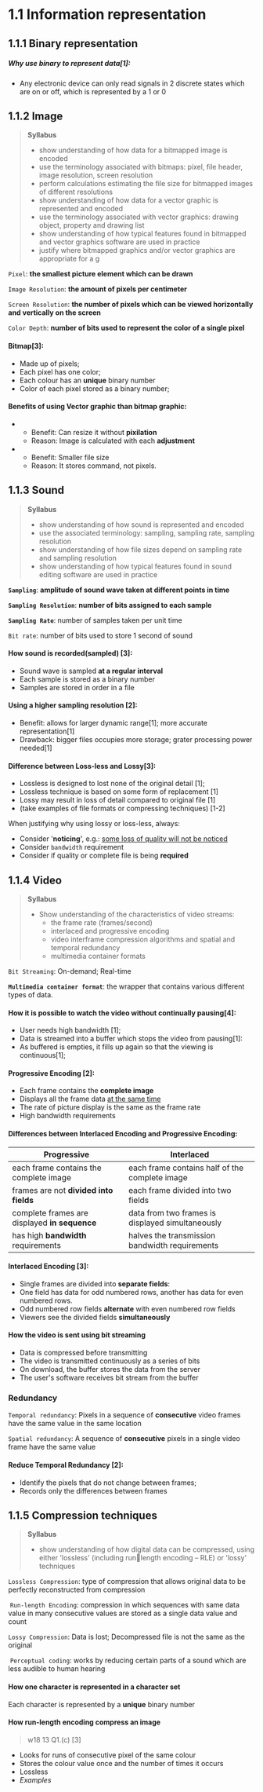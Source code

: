 # 1.1 Information representation

## 1.1.1 Binary representation

##### Why use binary to represent data\[1\]:

- Any electronic device can only read signals in 2 discrete states which are on or off,
which is represented by a 1 or 0

## 1.1.2 Image
> **Syllabus**
> - show understanding of how data for a bitmapped image is encoded
> - use the terminology associated with bitmaps: pixel, file header, image resolution, screen resolution
> - perform calculations estimating the file size for bitmapped images of different resolutions
> - show understanding of how data for a vector graphic is represented and encoded
> - use the terminology associated with vector graphics: drawing object, property and drawing list
> - show understanding of how typical features found in bitmapped and vector graphics software are used in practice
> - justify where bitmapped graphics and/or vector graphics are appropriate for a g

`Pixel`: **the smallest picture element which can be drawn**

`Image Resolution`: **the amount of pixels per centimeter**

`Screen Resolution`: **the number of pixels which can be viewed horizontally and vertically on the screen**

`Color Depth`: **number of bits used to represent the color of a single pixel**

#### Bitmap\[3\]:

- Made up of pixels;
- Each pixel has one color;
- Each colour has an **unique** binary number
- Color of each pixel stored as a binary number;

#### Benefits of using Vector graphic than bitmap graphic:

- - Benefit: Can resize it without **pixilation**  
  - Reason: Image is calculated with each **adjustment**

- - Benefit: Smaller file size  
  - Reason: It stores command, not pixels.

## 1.1.3 Sound
> **Syllabus**
> - show understanding of how sound is represented and encoded
> - use the associated terminology: sampling, sampling rate, sampling resolution
> - show understanding of how file sizes depend on sampling rate and sampling resolution
> - show understanding of how typical features found in sound editing software are used in practice

**`Sampling`**: **amplitude of sound wave taken at different points in time**

**`Sampling Resolution`**: **number of bits assigned to each sample**

**`Sampling Rate`**: number of samples taken per unit time

`Bit rate`: number of bits used to store 1 second of sound

#### How sound is recorded(sampled) \[3\]:

- Sound wave is sampled **at a regular interval**
- Each sample is stored as a binary number
- Samples are stored in order in a file

#### Using a higher sampling resolution \[2\]:

- Benefit: allows for larger dynamic range\[1\]; more accurate representation\[1\]
- Drawback: bigger files occupies more storage; grater processing power needed\[1\]

#### Difference between Loss-less and Lossy\[3\]:

- Lossless is designed to lost none of the original detail \[1\];
- Lossless technique is based on some form of replacement \[1\]
- Lossy may result in loss of detail compared to original file \[1\]
- (take examples of file formats or compressing techniques) \[1-2\]

When justifying why using lossy or loss-less, always:
- Consider '**noticing**', e.g.: <u>some loss of quality will not be noticed</u>
- Consider `bandwidth` requirement
- Consider if quality or complete file is being **required**

## 1.1.4 Video
> **Syllabus**
> - Show understanding of the characteristics of video streams:
>   - the frame rate (frames/second)
>   - interlaced and progressive encoding
>   - video interframe compression algorithms and spatial and temporal redundancy
>   - multimedia container formats

`Bit Streaming`: On-demand; Real-time

**`Multimedia container format`**: the wrapper that contains various different types of data.

#### How it is possible to watch the video without continually pausing\[4\]:

- User needs high bandwidth \[1\];
- Data is streamed into a buffer which stops the video from pausing\[1\]:
- As buffered is empties, it fills up again so that the viewing is continuous\[1\];

#### Progressive Encoding \[2\]:

- Each frame contains the **complete image**
- Displays all the frame data <u>at the same time</u>
- The rate of picture display is the same as the frame rate
- High bandwidth requirements

#### Differences between **Interlaced Encoding** and **Progressive Encoding**:

| Progressive                                      | Interlaced                                       |
| ------------------------------------------------ | ------------------------------------------------ |
| each frame contains the complete image           | each frame contains half of the complete image   |
| frames are not **divided into fields**        | each frame divided into two fields               |
| complete frames are displayed **in sequence** | data from two frames is displayed simultaneously |
| has high **bandwidth** requirements           | halves the transmission bandwidth requirements   |

#### Interlaced Encoding \[3\]:

- Single frames are divided into **separate fields**:
- One field has data for odd numbered rows, another has data for even numbered rows.
- Odd numbered row fields **alternate** with even numbered row fields
- Viewers see the divided fields **simultaneously**

#### How the video is sent using bit streaming
- Data is compressed before transmitting
- The video is transmitted continuously as a series of bits
- On download, the buffer stores the data from the server
- The user's software receives bit stream from the buffer

### Redundancy
`Temporal redundancy`: Pixels in a sequence of **consecutive** video frames have the same value in the same location

`Spatial redundancy`: A sequence of **consecutive** pixels in a single video frame have the same value

#### Reduce Temporal Redundancy \[2\]:

- Identify the pixels that do not change between frames;
- Records only the differences between frames

## 1.1.5 Compression techniques
> **Syllabus**
> - show understanding of how digital data can be compressed,
> using either 'lossless' (including runlength encoding – RLE) or 'lossy' techniques

`Lossless Compression`: type of compression that allows original data to be perfectly reconstructed from compression

​    `Run-length Encoding`: compression in which sequences with same data value in many consecutive values are stored as a single data value and count

`Lossy Compression`: Data is lost; Decompressed file is not the same as the original

​    `Perceptual coding`: works by reducing certain parts of a sound which are less audible to human hearing

#### How one character is represented in a character set
Each character is represented by a **unique** binary number

#### How run-length encoding compress an image
> w18 13 Q1.(c) \[3\]
- Looks for runs of consecutive pixel of the same colour
- Stores the colour value once and the number of times it occurs
- Lossless
- _Examples_

